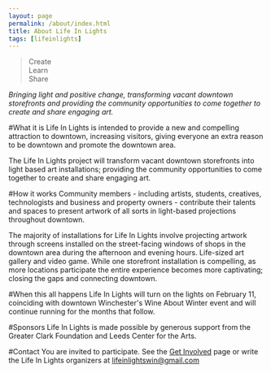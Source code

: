 ```yaml
---
layout: page
permalink: /about/index.html
title: About Life In Lights
tags: [lifeinlights]
---
```

>Create<br>
>Learn<br>
>Share

*Bringing light and positive change, transforming vacant downtown storefronts and providing the community opportunities to come together to create and share engaging art.*

#What it is
Life In Lights is intended to provide a new and compelling attraction to downtown, increasing visitors, giving everyone an extra reason to be downtown and promote the downtown area.

The Life In Lights project will transform vacant downtown storefronts into light based art installations; providing the community opportunities to come together to create and share engaging art.

#How it works
Community members - including artists, students, creatives, technologists and business and property owners - contribute their talents and spaces to present artwork of all sorts in light-based projections throughout downtown.

The majority of installations for Life In Lights involve projecting artwork through screens installed on the street-facing windows of shops in the downtown area during the afternoon and evening hours. Life-sized art gallery and video game. While one storefront installation is compelling, as more locations participate the entire experience becomes more captivating; closing the gaps and connecting downtown.

#When this all happens
Life In Lights will turn on the lights on February 11, coinciding with downtown Winchester's Wine About Winter event and will continue running for the months that follow.

#Sponsors
Life In Lights is made possible by generous support from the Greater Clark Foundation and Leeds Center for the Arts.

#Contact
You are invited to participate. See the [Get Involved](/get-involved) page or write the Life In Lights organizers at [lifeinlightswin@gmail.com](mailto:lifeinlightswin@gmail.com)
